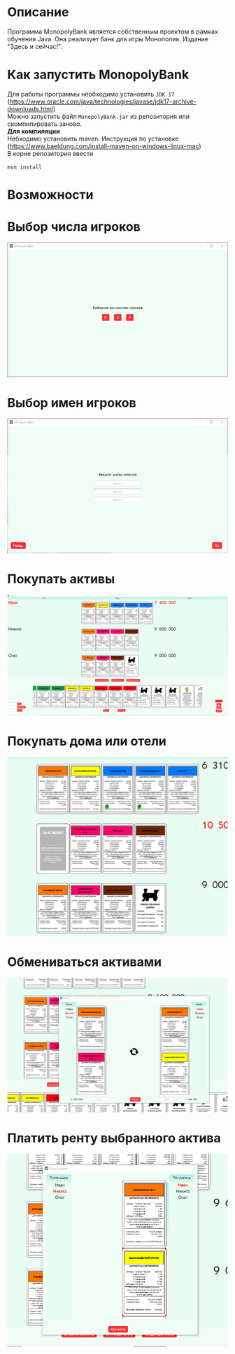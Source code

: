 # Описание
Программа MonopolyBank является собственным проектом в рамках обучения Java.
Она реализует банк для игры Монополия. Издание "Здесь и сейчас!".
# Как запустить MonopolyBank
Для работы программы необходимо установить `JDK 17` (https://www.oracle.com/java/technologies/javase/jdk17-archive-downloads.html)
<br/>
Можно запустить файл `MonopolyBank.jar` из репозитория или скомпилировать заново.<br/>
**Для компиляции**<br/>
Небходимо установить maven. Инструкция по установке (https://www.baeldung.com/install-maven-on-windows-linux-mac)
<br/>
В корне репозитория ввести
```
mvn install
```
# Возможности
# Выбор числа игроков<br/>
![](https://github.com/dwanett/MonopolyBank/blob/master/forreadme/number.png)<br/>
# Выбор имен игроков<br/>
![](https://github.com/dwanett/MonopolyBank/blob/master/forreadme/name.png)<br/>
# Покупать активы<br/>
![](https://github.com/dwanett/MonopolyBank/blob/master/forreadme/rootWindow.png)<br/>
# Покупать дома или отели<br/>
![](https://github.com/dwanett/MonopolyBank/blob/master/forreadme/buyHome.png)<br/>
# Обмениваться активами<br/>
![](https://github.com/dwanett/MonopolyBank/blob/master/forreadme/swap.png)<br/>
# Платить ренту выбранного актива<br/>
![](https://github.com/dwanett/MonopolyBank/blob/master/forreadme/payRent.png)<br/>
